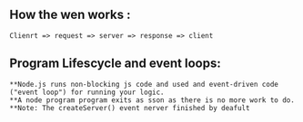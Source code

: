 ## How the wen works :
	Clienrt => request => server => response => client
	
 ## Program Lifescycle and event loops:
	**Node.js runs non-blocking js code and used and event-driven code ("event loop") for running your logic.
	**A node program program exits as sson as there is no more work to do.
	**Note: The createServer() event nerver finished by deafult